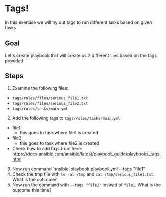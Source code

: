 # Tags!

In this exercise we will try out tags to run different tasks based on given tasks

## Goal
Let's create playbook that will create us 2 different files based on the tags provided

## Steps

1. Examine the following files:
  * `tags/roles/files/serious_file1.txt`
  * `tags/roles/files/serious_file2.txt`
  * `tags/roles/tasks/main.yml`

2. Add the following tags to `tags/roles/tasks/main.yml`
  * file1
    * this goes to task where file1 is created
  * file2
    * this goes to task where file2 is created
  * Check how to add tags from here: https://docs.ansible.com/ansible/latest/playbook_guide/playbooks_tags.html

3. Now run command `ansible-playbook playbook.yml --tags "file1"
4. Check the tmp file with `ls -al /tmp` and `cat /tmp/serious_file1.txt`. What is the outcome?
5. Now run the command with `--tags "file2"` instead of `file1`. What is the outcome this time?